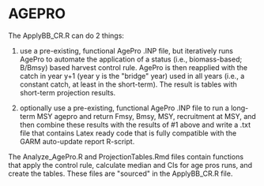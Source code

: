 # AGEPRO
The ApplyBB_CR.R can do 2 things:
1) use a pre-existing, functional AgePro .INP file, but iteratively runs AgePro to automate the application of a status (i.e., biomass-based; B/Bmsy) based harvest control rule.  AgePro is then reapplied with the catch in year y+1 (year y is the "bridge" year) used in all years (i.e., a constant catch, at least in the short-term).  The result is tables with short-term projection results.  

2) optionally use a pre-existing, functional AgePro .INP file to run a long-term MSY agepro and return Fmsy, Bmsy, MSY, recruitment at MSY, and then combine these results with the results of #1 above and write a .txt file that contains Latex ready code that is fully compatible with the GARM auto-update report R-script.

The Analyze_AgePro.R and ProjectionTables.Rmd files contain functions that apply the control rule, calculate median and CIs for age pros runs, and create the tables.  These files are "sourced" in the ApplyBB_CR.R file.
